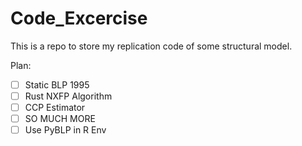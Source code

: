 # Code_Excercise

This is a repo to store my replication code of some structural model.

Plan:

- [ ] Static BLP 1995
- [ ] Rust NXFP Algorithm
- [ ] CCP Estimator
- [ ] SO MUCH MORE
- [ ] Use PyBLP in R Env
